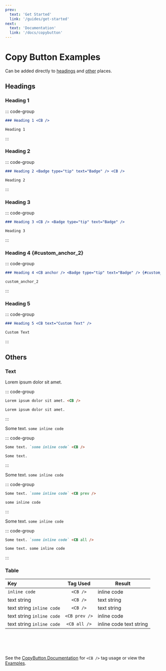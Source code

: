 ```yaml
---
prev:
  text: 'Get Started'
  link: '/guides/get-started'
next:
  text: 'Documentation'
  link: '/docs/copybutton'
---
```


# Copy Button Examples

Can be added directly to [headings](#headings) and [other](#others) places.

## Headings

### Heading 1 <CB />

::: code-group

```markdown [Code]
### Heading 1 <CB />
```

```plain [Result]
Heading 1
```

:::

### Heading 2 <Badge type="tip" text="Badge" /> <CB />

::: code-group

```markdown [Code]
### Heading 2 <Badge type="tip" text="Badge" /> <CB />
```

```plain [Result]
Heading 2
```

:::

### Heading 3 <CB /> <Badge type="tip" text="Badge" />

::: code-group

```markdown [Code]
### Heading 3 <CB /> <Badge type="tip" text="Badge" />
```

```plain [Result]
Heading 3
```

:::

### Heading 4 <CB anchor /> <Badge type="tip" text="Badge" /> {#custom_anchor_2}

::: code-group

```markdown [Code]
### Heading 4 <CB anchor /> <Badge type="tip" text="Badge" /> {#custom_anchor_2}
```

```plain [Result]
custom_anchor_2
```

:::

### Heading 5 <CB text="Custom Text" />

::: code-group

```markdown [Code]
### Heading 5 <CB text="Custom Text" />
```

```plain [Result]
Custom Text
```

:::

## Others

### Text

Lorem ipsum dolor sit amet. <CB />

::: code-group

```markdown [Code]
Lorem ipsum dolor sit amet. <CB />
```

```plain [Result]
Lorem ipsum dolor sit amet.
```

:::

Some text. `some inline code` <CB />

::: code-group

```markdown [Code]
Some text. `some inline code` <CB />
```

```plain [Result]
Some text.
```

:::

Some text. `some inline code` <CB prev />

::: code-group

```markdown [Code]
Some text. `some inline code` <CB prev />
```

```plain [Result]
some inline code
```

:::

Some text. `some inline code` <CB all />

::: code-group

```markdown [Code]
Some text. `some inline code` <CB all />
```

```plain [Result]
Some text. some inline code
```

:::

### Table

| Key                                   | Tag&nbsp;Used | Result                  |
| :------------------------------------ | :-----------: | ----------------------- |
| `inline code` <CB />                  |   `<CB />`    | inline code             |
| text string <CB />                    |   `<CB />`    | text string             |
| text string `inline code` <CB />      |   `<CB />`    | text string             |
| text string `inline code` <CB prev /> | `<CB prev />` | inline code             |
| text string `inline code` <CB all />  | `<CB all />`  | inline code text string |

<div class="tip custom-block" style="padding-top: 8px; margin-top: 64px;">

See the [CopyButton Documentation](../docs/copybutton.md) for `<CB />` tag usage or view the [Examples](examples.md).

</div>
